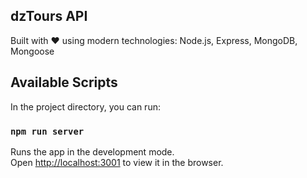 ## dzTours API

Built with ❤ using modern technologies: Node.js, Express, MongoDB, Mongoose

## Available Scripts

In the project directory, you can run:

### `npm run server`

Runs the app in the development mode.<br />
Open [http://localhost:3001](http://localhost:3001) to view it in the browser.
